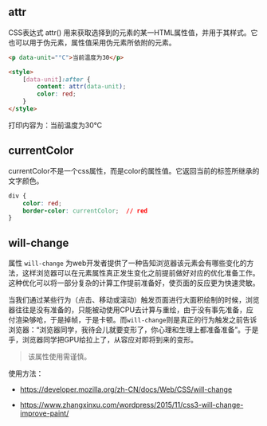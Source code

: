 ## attr

 CSS表达式 attr() 用来获取选择到的元素的某一HTML属性值，并用于其样式。它也可以用于伪元素，属性值采用伪元素所依附的元素。 

```html
<p data-unit="°C">当前温度为30</p>

<style>
    [data-unit]:after {
        content: attr(data-unit);
        color: red;
    }
</style>
```

打印内容为：当前温度为30°C



##  currentColor 

 currentColor不是一个css属性，而是color的属性值。它返回当前的标签所继承的文字颜色。 

```css
div {
    color: red;
    border-color: currentColor;  // red
}
```





##  will-change 

属性 `will-change` 为web开发者提供了一种告知浏览器该元素会有哪些变化的方法，这样浏览器可以在元素属性真正发生变化之前提前做好对应的优化准备工作。 这种优化可以将一部分复杂的计算工作提前准备好，使页面的反应更为快速灵敏。 

当我们通过某些行为（点击、移动或滚动）触发页面进行大面积绘制的时候，浏览器往往是没有准备的，只能被动使用CPU去计算与重绘，由于没有事先准备，应付渲染够呛，于是掉帧，于是卡顿。而`will-change`则是真正的行为触发之前告诉浏览器：“浏览器同学，我待会儿就要变形了，你心理和生理上都准备准备”。于是乎，浏览器同学把GPU给拉上了，从容应对即将到来的变形。

> 该属性使用需谨慎。



使用方法：

- https://developer.mozilla.org/zh-CN/docs/Web/CSS/will-change 

- https://www.zhangxinxu.com/wordpress/2015/11/css3-will-change-improve-paint/ 













